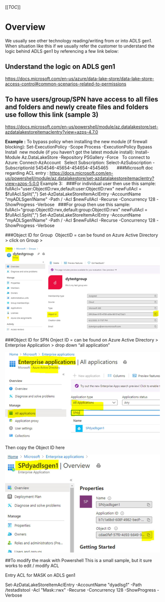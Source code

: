 [[_TOC_]]
# Overview
We usually see other technology reading/writing from or into ADLS gen1. When situation like this if we usually refer the customer to understand the logic behind ADLS gen1 by referencing a few link below:

## Understand the logic on ADLS gen1 
https://docs.microsoft.com/en-us/azure/data-lake-store/data-lake-store-access-control#common-scenarios-related-to-permissions

## To have users/group/SPN have access to all files and folders and newly create files and folders use follow this link (sample 3)
https://docs.microsoft.com/en-us/powershell/module/az.datalakestore/set-azdatalakestoreitemaclentry?view=azps-4.7.0

**Example :** 
To bypass policy when installing the new module (if firewall blocking):
Set-ExecutionPolicy -Scope Process -ExecutionPolicy Bypass
 
Install  new module (if you haven’t got the latest module install):
Install-Module Az.DataLakeStore -Repository PSGallery -Force
 
To connect to Azure:
Connect-AzAccount
 
Select Subscription: 
Select-AzSubscription -SubscriptionId 5454546-45654-454654-4545465
 
 
 
###Microsoft doc regarding ACL entry : https://docs.microsoft.com/en-us/powershell/module/az.datalakestore/set-azdatalakestoreitemaclentry?view=azps-5.0.0
Example 3:
 
###For individual user then use this sample:
fullAcl="user:ObjectID:rwx,default:user:ObjectID:rwx"
newFullAcl = $fullAcl.Split(",")
Set-AzDataLakeStoreItemAclEntry -AccountName "myADLSgen1Name" -Path / -Acl $newFullAcl -Recurse -Concurrency 128 -ShowProgress -Verbose
 
###For group then use this sample:
fullAcl="group:ObjectID:rwx,default:group:ObjectID:rwx"
newFullAcl = $fullAcl.Split(",")
Set-AzDataLakeStoreItemAclEntry -AccountName "myADLSgen1Name" -Path / -Acl $newFullAcl -Recurse -Concurrency 128 -ShowProgress -Verbose
 

###Object ID for Group 
ObjectID = can be found on Azure Active Directory > click on Group > 

![image.png](/.attachments/image-e523e103-090e-4937-9743-5d547a124ef1.png)

###Object ID for SPN
Onject ID = can be found on Azure Active Directory > Enterprise Application > drop down “all application”

![image.png](/.attachments/image-59d6dfce-5e11-49be-a9d5-a845053027e9.png)

Then copy the Object ID here

![image.png](/.attachments/image-f6b29d28-d0cd-42e3-8490-9e577f0dc517.png)

##To modify the mask with Powershell 
This is a small sample, but it sure works to edit / modify ACL

Entry ACL for MASK on ADLS gen1

Set-AzDataLakeStoreItemAclEntry -AccountName "dyadlsg1" -Path /testadlstool -Acl "Mask::rwx" -Recurse -Concurrency 128 -ShowProgress -Verbose



